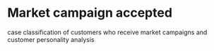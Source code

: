 # Market campaign accepted
case classification of customers who receive market campaigns and customer personality analysis
